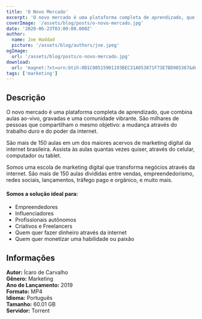```yaml
---
title: 'O Novo Mercado'
excerpt: 'O novo mercado é uma plataforma completa de aprendizado, que combina aulas ao-vivo, gravadas e uma comunidade vibrante. São milhares de pessoas que compartilham o mesmo objetivo: a mudança através do trabalho duro e do poder da internet.São mais de 150 aulas em um dos maiores acervo'
coverImage: '/assets/blog/posts/o-novo-mercado.jpg'
date: '2020-06-23T03:00:00.000Z'
author:
  name: Joe Haddad
  picture: '/assets/blog/authors/joe.jpeg'
ogImage:
  url: '/assets/blog/posts/o-novo-mercado.jpg'
download:
  url: 'magnet:?xt=urn:btih:0D1C80515901193BEC31A053871F73E7BD985387&dn=O%20novo%20mercado%20-%20Icaro%20de%20Carvalho&tr=udp%3a%2f%2ftracker.openbittorrent.com%3a1337%2fannounce&tr=udp%3a%2f%2ftracker.opentrackr.org%3a1337%2fannounce'
tags: ['marketing']
---
```

<h2>Descrição</h2>
<p></p><p>O novo mercado é uma plataforma completa de aprendizado, que combina aulas ao-vivo, gravadas e uma comunidade vibrante. São milhares de pessoas que compartilham o mesmo objetivo: a mudança através do trabalho duro e do poder da internet.</p><p>São mais de 150 aulas em um dos maiores acervos de marketing digital da internet brasileira. Assista às aulas quantas vezes quiser, através do celular, computador ou tablet.</p><p>Somos uma escola de marketing digital que transforma negócios através da internet. São mais de 150 aulas divididas entre vendas, empreendedorismo, redes sociais, lançamentos, tráfego pago e orgânico, e muito mais.</p><h4>Somos a solução ideal para:</h4><ul><li> Empreendedores</li><li> Influenciadores</li><li> Profissionais autônomos</li><li> Criativos e Freelancers</li><li> Quem quer fazer dinheiro através da internet</li><li> Quem quer monetizar uma habilidade ou paixão</li></ul><h2>Informações</h2><p><strong>Autor:</strong> Ícaro de Carvalho<br/><strong>Gênero:</strong> Marketing<br/><strong>Ano de Lançamento:</strong> 2019<br/><strong>Formato:</strong> MP4<br/><strong>Idioma:</strong> Português<br/><strong>Tamanho:</strong> 60.01 GB<br/><strong>Servidor:</strong> Torrent</p>